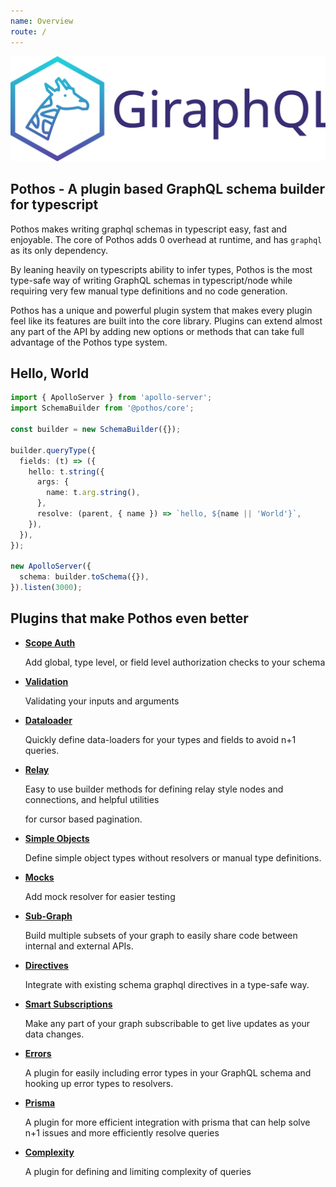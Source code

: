 ```yaml
---
name: Overview
route: /
---
```


![Pothos](../website/public/assets/logo-name-light.svg)

## Pothos - A plugin based GraphQL schema builder for typescript

Pothos makes writing graphql schemas in typescript easy, fast and enjoyable. The core of Pothos adds
0 overhead at runtime, and has `graphql` as its only dependency.

By leaning heavily on typescripts ability to infer types, Pothos is the most type-safe way of
writing GraphQL schemas in typescript/node while requiring very few manual type definitions and no
code generation.

Pothos has a unique and powerful plugin system that makes every plugin feel like its features are
built into the core library. Plugins can extend almost any part of the API by adding new options or
methods that can take full advantage of the Pothos type system.

## Hello, World

```typescript
import { ApolloServer } from 'apollo-server';
import SchemaBuilder from '@pothos/core';

const builder = new SchemaBuilder({});

builder.queryType({
  fields: (t) => ({
    hello: t.string({
      args: {
        name: t.arg.string(),
      },
      resolve: (parent, { name }) => `hello, ${name || 'World'}`,
    }),
  }),
});

new ApolloServer({
  schema: builder.toSchema({}),
}).listen(3000);
```

## Plugins that make Pothos even better

- [**Scope Auth**](plugins/scope-auth.md)

  Add global, type level, or field level authorization checks to your schema

- [**Validation**](plugins/validation.md)

  Validating your inputs and arguments

- [**Dataloader**](plugins/dataloader.md)

  Quickly define data-loaders for your types and fields to avoid n+1 queries.

- [**Relay**](plugins/relay.md)

  Easy to use builder methods for defining relay style nodes and connections, and helpful utilities

  for cursor based pagination.

- [**Simple Objects**](plugins/simple-objects.md)

  Define simple object types without resolvers or manual type definitions.

- [**Mocks**](plugins/mocks.md)

  Add mock resolver for easier testing

- [**Sub-Graph**](plugins/sub-graph.md)

  Build multiple subsets of your graph to easily share code between internal and external APIs.

- [**Directives**](plugins/directives.md)

  Integrate with existing schema graphql directives in a type-safe way.

- [**Smart Subscriptions**](plugins/smart-subscriptions.md)

  Make any part of your graph subscribable to get live updates as your data changes.

- [**Errors**](plugins/errors.md)

  A plugin for easily including error types in your GraphQL schema and hooking up error types to
  resolvers.

- [**Prisma**](plugins/prisma.md)

  A plugin for more efficient integration with prisma that can help solve n+1 issues and more
  efficiently resolve queries

- [**Complexity**](plugins/complexity.md)

  A plugin for defining and limiting complexity of queries
